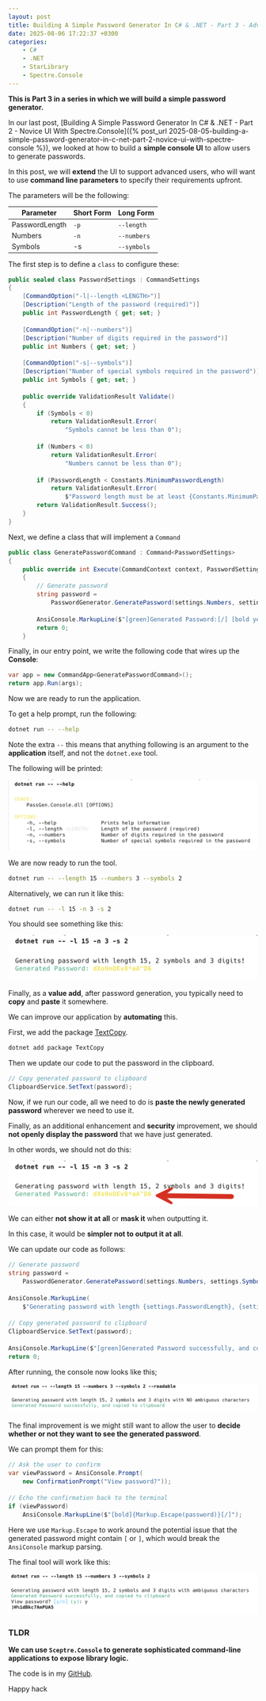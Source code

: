 ```yaml
---
layout: post
title: Building A Simple Password Generator In C# & .NET - Part 3 - Advanced UI With Spectre.Console
date: 2025-08-06 17:22:37 +0300
categories:
    - C#
    - .NET
    - StarLibrary
    - Spectre.Console
---
```


**This is Part 3 in a series in which we will build a simple password generator.**

In our last post, [Building A Simple Password Generator In C# & .NET - Part 2 - Novice UI With Spectre.Console]({% post_url 2025-08-05-building-a-simple-password-generator-in-c-net-part-2-novice-ui-with-spectre-console %}), we looked at how to build a **simple console UI** to allow users to generate passwords.

In this post, we will **extend** the UI to support advanced users, who will want to use **command line parameters** to specify their requirements upfront.

The parameters will be the following:

| Parameter      | Short Form | Long Form   |
| -------------- | ---------- | ----------- |
| PasswordLength | `-p`       | `--length`  |
| Numbers        | `-n`       | `--numbers` |
| Symbols        | -s         | `--symbols` |

The first step is to define a `class` to configure these:

```c#
public sealed class PasswordSettings : CommandSettings
{
    [CommandOption("-l|--length <LENGTH>")]
    [Description("Length of the password (required)")]
    public int PasswordLength { get; set; }

    [CommandOption("-n|--numbers")]
    [Description("Number of digits required in the password")]
    public int Numbers { get; set; }

    [CommandOption("-s|--symbols")]
    [Description("Number of special symbols required in the password")]
    public int Symbols { get; set; }

    public override ValidationResult Validate()
    {
        if (Symbols < 0)
            return ValidationResult.Error(
                "Symbols cannot be less than 0");

        if (Numbers < 0)
            return ValidationResult.Error(
                "Numbers cannot be less than 0");

        if (PasswordLength < Constants.MinimumPasswordLength)
            return ValidationResult.Error(
                $"Password length must be at least {Constants.MinimumPasswordLength} characters.");
        return ValidationResult.Success();
    }
}
```

Next, we define a class that will implement a `Command`

```c#
public class GeneratePasswordCommand : Command<PasswordSettings>
{
    public override int Execute(CommandContext context, PasswordSettings settings)
    {
        // Generate password
        string password =
            PasswordGenerator.GeneratePassword(settings.Numbers, settings.Symbols, settings.PasswordLength);

        AnsiConsole.MarkupLine($"[green]Generated Password:[/] [bold yellow]{password}[/]");
        return 0;
    }
```

Finally, in our entry point, we write the following code that wires up the **Console**:

```c#
var app = new CommandApp<GeneratePasswordCommand>();
return app.Run(args);
```

Now we are ready to run the application.

To get a help prompt, run the following:

```bash
dotnet run -- --help
```

Note the extra `--` this means that anything following is an argument to the **application** itself, and not the `dotnet.exe` tool.

The following will be printed:

![GeneratedHelp](../images/2025/08/GeneratedHelp.png)

We are now ready to run the tool.

```bash
dotnet run -- --length 15 --numbers 3 --symbols 2
```

Alternatively, we can run it like this:

```bash
dotnet run -- -l 15 -n 3 -s 2
```

You should see something like this:

![GeneratedAdvanced](../images/2025/08/GeneratedAdvanced.png)

Finally, as a **value add**, after password generation, you typically need to **copy** and **paste** it somewhere.

We can improve our application by **automating** this.

First, we add the package [TextCopy](https://github.com/CopyText/TextCopy).

```bash
dotnet add package TextCopy
```

Then we update our code to put the password in the clipboard.

```c#
// Copy generated password to clipboard
ClipboardService.SetText(password);
```

Now, if we run our code, all we need to do is **paste the newly generated password** wherever we need to use it.

Finally, as an additional enhancement and **security** improvement, we should **not openly display the password** that we have just generated.

In other words, we should not do this:

![GeneratedAdvanced2](../images/2025/08/GeneratedAdvanced2.png)

We can either **not show it at all** or **mask it** when outputting it.

In this case, it would be **simpler not to output it at all**.

We can update our code as follows:

```c#
// Generate password
string password =
    PasswordGenerator.GeneratePassword(settings.Numbers, settings.Symbols, settings.PasswordLength);

AnsiConsole.MarkupLine(
    $"Generating password with length {settings.PasswordLength}, {settings.Symbols} symbols and {settings.Numbers} digits!");

// Copy generated password to clipboard
ClipboardService.SetText(password);

AnsiConsole.MarkupLine($"[green]Generated Password successfully, and copied to clipboard[/]");
return 0;
```

After running, the console now looks like this;

![GeneratedPasswordSecure](../images/2025/08/GeneratedPasswordSecure.png)

The final improvement is we might still want to allow the user to **decide whether or not they want to see the generated password**.

We can prompt them for this:

```c#
// Ask the user to confirm
var viewPassword = AnsiConsole.Prompt(
    new ConfirmationPrompt("View password?"));

// Echo the confirmation back to the terminal
if (viewPassword)
    AnsiConsole.MarkupLine($"[bold]{Markup.Escape(password)}[/]");
```

Here we use `Markup.Escape` to work around the potential issue that the generated password might contain `[` or `]`, which would break the `AnsiConsole` markup parsing.

The final tool will work like this:

![GeneratedPasswordWithPrompt](../images/2025/08/GeneratedPasswordWithPrompt.png)

### TLDR

**We can use `Sceptre.Console` to generate sophisticated command-line applications to expose library logic.**

The code is in my [GitHub](https://github.com/conradakunga/BlogCode/tree/master/PassGen).

Happy hack
